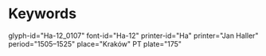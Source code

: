 # Keywords
glyph-id="Ha-12_0107"
font-id="Ha-12"
printer-id="Ha"
printer="Jan Haller"
period="1505–1525"
place="Kraków"
PT plate="175"
